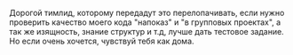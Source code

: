 Дорогой тимлид, которому передадут это перелопачивать, если нужно проверить качество моего кода "напоказ" и "в групповых проектах",
а так же изящность, знание структур и т.д, лучше дать тестовое задание. Но если очень хочется, чувствуй тебя как дома.
